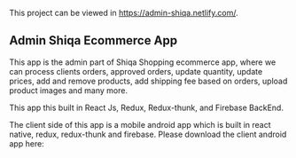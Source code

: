 This project can be viewed in https://admin-shiqa.netlify.com/.

## Admin Shiqa Ecommerce App

This app is the admin part of Shiqa Shopping ecommerce app, where we can process clients orders, approved orders, update quantity, update prices, add and remove products, add shipping fee based on orders, upload product images and many more. 

This app this built in React Js, Redux, Redux-thunk, and Firebase BackEnd.

The client side of this app is a mobile android app which is built in react native, redux, redux-thunk and firebase. Please download the client android app here: 









